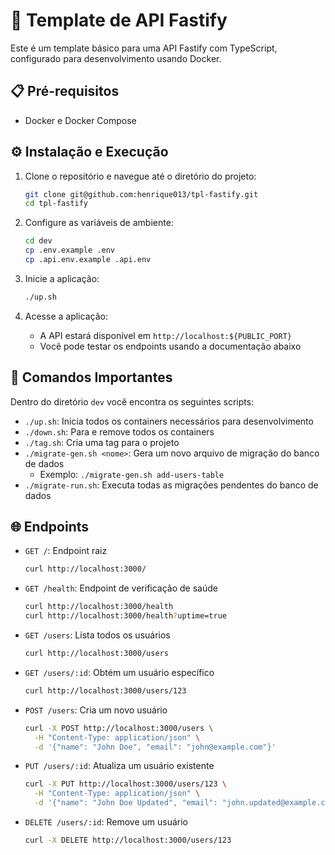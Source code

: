 <!-- TODO: Update endpoints -->

# 🚀 Template de API Fastify

Este é um template básico para uma API Fastify com TypeScript, configurado para desenvolvimento usando Docker.

## 📋 Pré-requisitos

- Docker e Docker Compose

## ⚙️ Instalação e Execução

1. Clone o repositório e navegue até o diretório do projeto:

   ```bash
   git clone git@github.com:henrique013/tpl-fastify.git
   cd tpl-fastify
   ```

2. Configure as variáveis de ambiente:

   ```bash
   cd dev
   cp .env.example .env
   cp .api.env.example .api.env
   ```

3. Inicie a aplicação:

   ```bash
   ./up.sh
   ```

4. Acesse a aplicação:
   - A API estará disponível em `http://localhost:${PUBLIC_PORT}`
   - Você pode testar os endpoints usando a documentação abaixo

## 🔑 Comandos Importantes

Dentro do diretório `dev` você encontra os seguintes scripts:

- `./up.sh`: Inicia todos os containers necessários para desenvolvimento
- `./down.sh`: Para e remove todos os containers
- `./tag.sh`: Cria uma tag para o projeto
- `./migrate-gen.sh <nome>`: Gera um novo arquivo de migração do banco de dados
  - Exemplo: `./migrate-gen.sh add-users-table`
- `./migrate-run.sh`: Executa todas as migrações pendentes do banco de dados

## 🌐 Endpoints

- `GET /`: Endpoint raiz

  ```bash
  curl http://localhost:3000/
  ```

- `GET /health`: Endpoint de verificação de saúde

  ```bash
  curl http://localhost:3000/health
  curl http://localhost:3000/health?uptime=true
  ```

- `GET /users`: Lista todos os usuários

  ```bash
  curl http://localhost:3000/users
  ```

- `GET /users/:id`: Obtém um usuário específico

  ```bash
  curl http://localhost:3000/users/123
  ```

- `POST /users`: Cria um novo usuário

  ```bash
  curl -X POST http://localhost:3000/users \
    -H "Content-Type: application/json" \
    -d '{"name": "John Doe", "email": "john@example.com"}'
  ```

- `PUT /users/:id`: Atualiza um usuário existente

  ```bash
  curl -X PUT http://localhost:3000/users/123 \
    -H "Content-Type: application/json" \
    -d '{"name": "John Doe Updated", "email": "john.updated@example.com"}'
  ```

- `DELETE /users/:id`: Remove um usuário
  ```bash
  curl -X DELETE http://localhost:3000/users/123
  ```

